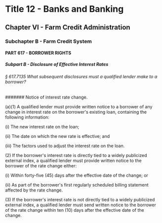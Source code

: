 
# Title 12 - Banks and Banking
## Chapter VI - Farm Credit Administration
### Subchapter B - Farm Credit System
#### PART 617 - BORROWER RIGHTS
##### Subpart B - Disclosure of Effective Interest Rates
###### § 617.7135 What subsequent disclosures must a qualified lender make to a borrower?
####### Notice of interest rate change.

(a)(1) A qualified lender must provide written notice to a borrower of any change in interest rate on the borrower's existing loan, containing the following information:

(i) The new interest rate on the loan;

(ii) The date on which the new rate is effective; and

(iii) The factors used to adjust the interest rate on the loan.

(2) If the borrower's interest rate is directly tied to a widely publicized external index, a qualified lender must provide written notice to the borrower of the rate change either:

(i) Within forty-five (45) days after the effective date of the change; or

(ii) As part of the borrower's first regularly scheduled billing statement affected by the rate change.

(3) If the borrower's interest rate is not directly tied to a widely publicized external index, a qualified lender must send written notice to the borrower of the rate change within ten (10) days after the effective date of the change.
